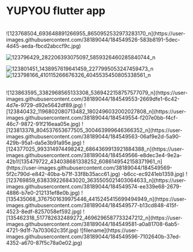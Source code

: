 # YUPYOU flutter app
<br>
![123768504_693648891266955_8650952532973283170_n](https://user-images.githubusercontent.com/38189044/184549526-583b8191-5dec-4d45-aeda-fbcd2abccf9c.jpg)
<br>

![123796429_282206393075097_5859326460285840744_n](https://user-images.githubusercontent.com/38189044/184549540-2f73084c-fa0d-4233-b2b4-773bd757fd15.jpg)
<br>

![123801451_1438957619641459_2277995053247459473_n](https://user-images.githubusercontent.com/38189044/184549503-3c8dcce4-6d6f-4605-a345-021f22c12363.jpg)
<br>
![123798166_410115266676326_4045535450805338561_n](https://user-images.githubusercontent.com/38189044/184549545-e83dafe4-38cd-4a33-98d2-cd56e14a3818.jpg)

<br>
![123863595_3382968565133308_5369422158757577079_n](https://user-images.githubusercontent.com/38189044/184549553-2669dfe1-6c42-4d7e-9729-d92e5642df89.jpg)
![123840432_1196802080713482_1802496032002027808_n](https://user-images.githubusercontent.com/38189044/184549554-f207e0bb-f4cf-46c7-9872-91f216eaa05e.jpg)
![123813378_804537653677505_300463999646366352_n](https://user-images.githubusercontent.com/38189044/184549563-06af9e2d-5a90-429b-95a1-da5e3b91a95e.jpg)
![124377025_993314974498242_6864369913921884388_n](https://user-images.githubusercontent.com/38189044/184549566-e8dec3e4-9e2a-42b1![135479722_434038681338252_6086149542158371961_n](https://user-images.githubusercontent.com/38189044/184549569-5f2c790d-e842-40ba-b71f-33f8b35acc61.jpg)
-b6cc-ec9241eb1359.jpg)
![123769859_638339226843020_3635505021403064633_n](https://user-images.githubusercontent.com/38189044/184549574-ee339e68-2679-4886-b7e0-212131ef8e0b.jpg)
![135435068_3767501639975446_4415245415699494949_n](https://user-images.githubusercontent.com/38189044/184549577-b13cd848-415f-4523-8edf-8257058ef592.jpg)
![135462318_517782632489272_4696296587733247212_n](https://user-images.githubusercontent.com/38189044/184549581-a0a81708-6ab5-4721-9d1f-7a703062c35f.jpg)
![filename](https://user-images.githubusercontent.com/38189044/184549596-7102640b-37ed-4352-a670-87f5c78a0e02.jpg)
